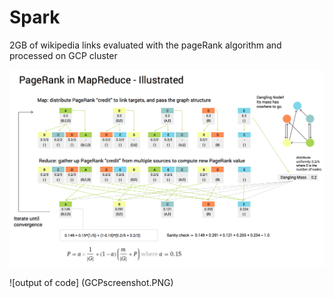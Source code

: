 # Spark

2GB of wikipedia links evaluated with the pageRank algorithm and processed on GCP cluster

![PR-illustrated.png](PR-illustrated.png)


![output of code] (GCPscreenshot.PNG)
